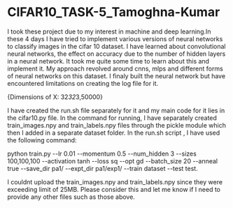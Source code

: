 # CIFAR10_TASK-5_Tamoghna-Kumar

I took these project due to my interest in machine and deep learning.In these 4 days I have tried to implement various versions of neural networks to classify images in the cifar 10 dataset. I have learned about convolutional neural networks, the effect on accuracy due to the number of hidden layers in a neural network. It took me quite some time to learn about this and implement it. My approach revolved around cnns, mlps and different forms of neural networks on this dataset. I finaly built the neural network but have encountered limitations on creating the log file for it. 

{Dimensions of X: 32*32*3,50000}

I have created the run.sh file separately for it and my main code for it lies in the cifar10.py file. In the command for running, I have separately created train_images.npy and train_labels.npy files through the pickle module which then I added in a separate dataset folder. In the run.sh script , I have used the following command:

python train.py --lr 0.01 --momentum 0.5 --num_hidden 3 --sizes 100,100,100 --activation tanh --loss sq --opt gd --batch_size 20 --anneal true --save_dir pa1/ --expt_dir pa1/exp1/ --train dataset --test test.

I couldnt upload the train_images.npy and train_labels.npy since they were exceeding limit of 25MB. Please consider this and let me know if I need to provide any other files such as those above. 


